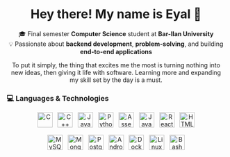 <!--
**eyalbouganim/eyalbouganim** is a ✨ _special_ ✨ repository because its `README.md` (this file) appears on your GitHub profile.

Here are some ideas to get you started:

- 🔭 I’m currently working on ...
- 🌱 I’m currently learning ...
- 👯 I’m looking to collaborate on ...
- 🤔 I’m looking for help with ...
- 💬 Ask me about ...
- 📫 How to reach me: ...
- 😄 Pronouns: ...
- ⚡ Fun fact: ...
-->

<h1 align="center">Hey there! My name is Eyal 👋</h1>

<p align="center">
🎓 Final semester <b>Computer Science</b> student at <b>Bar-Ilan University</b><br>
💡 Passionate about <b>backend development</b>, <b>problem-solving</b>, and building <b>end-to-end applications</b><br>
</p>

<p align="center">To put it simply, the thing that excites me the most is turning nothing into new ideas, then giving it life with software.
  Learning more and expanding my skill set by the day is a must.</p>

### 💻 Languages & Technologies

<p align="center">
  <!-- Programming Languages -->
  <img src="https://cdn.jsdelivr.net/gh/devicons/devicon/icons/c/c-original.svg" height="35" alt="C" />&nbsp;&nbsp;
  <img src="https://cdn.jsdelivr.net/gh/devicons/devicon/icons/cplusplus/cplusplus-original.svg" height="35" alt="C++" />&nbsp;&nbsp;
  <img src="https://cdn.jsdelivr.net/gh/devicons/devicon/icons/java/java-original.svg" height="35" alt="Java" />&nbsp;&nbsp;
  <img src="https://cdn.jsdelivr.net/gh/devicons/devicon/icons/python/python-original.svg" height="35" alt="Python" />&nbsp;&nbsp;
  <img src="https://cdn.jsdelivr.net/gh/devicons/devicon/icons/assembly/assembly-original.svg" height="35" alt="Assembly" />&nbsp;&nbsp;
  <img src="https://cdn.jsdelivr.net/gh/devicons/devicon/icons/javascript/javascript-original.svg" height="35" alt="JavaScript" />&nbsp;&nbsp;
  <img src="https://cdn.jsdelivr.net/gh/devicons/devicon/icons/react/react-original.svg" height="35" alt="React" />&nbsp;&nbsp;
  <img src="https://cdn.jsdelivr.net/gh/devicons/devicon/icons/html5/html5-original.svg" height="35" alt="HTML" />
</p>

<p align="center">
  <!-- Databases & Tools -->
  <img src="https://cdn.jsdelivr.net/gh/devicons/devicon/icons/mysql/mysql-original.svg" height="35" alt="MySQL" />&nbsp;&nbsp;
  <img src="https://cdn.jsdelivr.net/gh/devicons/devicon/icons/mongodb/mongodb-original.svg" height="35" alt="MongoDB" />&nbsp;&nbsp;
  <img src="https://cdn.jsdelivr.net/gh/devicons/devicon/icons/postgresql/postgresql-original.svg" height="35" alt="PostgreSQL" />&nbsp;&nbsp;
  <img src="https://cdn.jsdelivr.net/gh/devicons/devicon/icons/androidstudio/androidstudio-original.svg" height="35" alt="Android Studio" />&nbsp;&nbsp;
  <img src="https://cdn.jsdelivr.net/gh/devicons/devicon/icons/docker/docker-original.svg" height="35" alt="Docker" />&nbsp;&nbsp;
  <img src="https://cdn.jsdelivr.net/gh/devicons/devicon/icons/linux/linux-original.svg" height="35" alt="Linux" />&nbsp;&nbsp;
  <img src="https://cdn.jsdelivr.net/gh/devicons/devicon/icons/bash/bash-original.svg" height="35" alt="Bash" />
</p>


